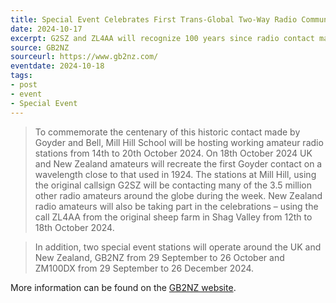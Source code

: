 ```yaml
---
title: Special Event Celebrates First Trans-Global Two-Way Radio Communication
date: 2024-10-17
excerpt: G2SZ and ZL4AA will recognize 100 years since radio contact made between UK and New Zealand.
source: GB2NZ
sourceurl: https://www.gb2nz.com/
eventdate: 2024-10-18
tags:
- post
- event
- Special Event
---
```

> To commemorate the centenary of this historic contact made by Goyder and Bell, Mill Hill School will be hosting working amateur radio stations from 14th to 20th October 2024. On 18th October 2024 UK and New Zealand amateurs will recreate the first Goyder contact on a wavelength close to that used in 1924.  The stations at Mill Hill, using the original callsign G2SZ will be contacting many of the 3.5 million other radio amateurs around the globe during the week. New Zealand radio amateurs will also be taking part in the celebrations – using the call ZL4AA from the original sheep farm in Shag Valley from 12th to 18th October 2024.

> In addition, two special event stations will operate around the UK and New Zealand, GB2NZ from 29 September  to 26 October and ZM100DX from 29 September to 26 December 2024.

More information can be found on the [GB2NZ website](https://www.gb2nz.com/).